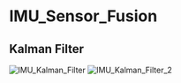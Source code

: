# IMU_Sensor_Fusion

## Kalman Filter
![IMU_Kalman_Filter](https://github.com/user-attachments/assets/d526adfd-995b-4b06-a009-aa04abfb1d17)
![IMU_Kalman_Filter_2](https://github.com/user-attachments/assets/f3d69cab-1bd0-490f-a9d7-985299235bf9)
